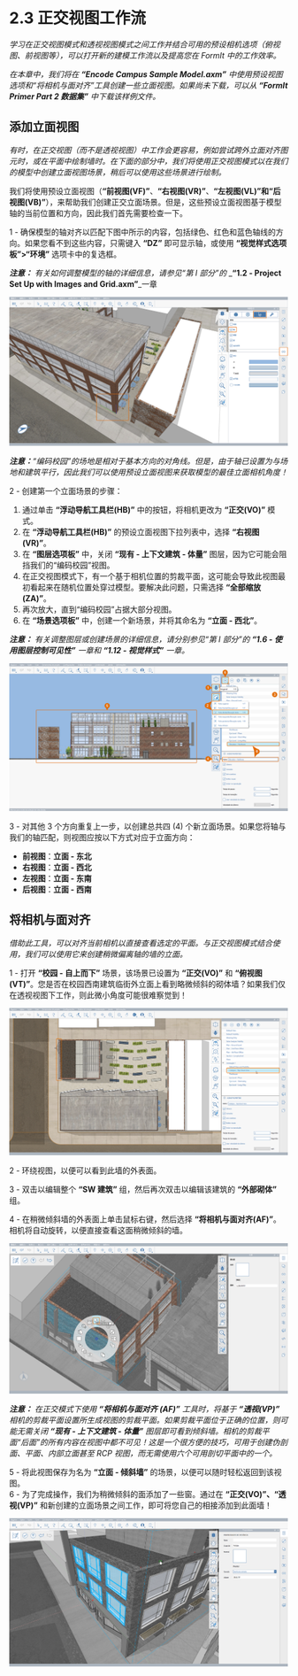 # 2.3 正交视图工作流

_学习在正交视图模式和透视视图模式之间工作并结合可用的预设相机选项（俯视图、前视图等），可以打开新的建模工作流以及提高您在 FormIt 中的工作效率。_

_在本章中，我们将在_ _**“Encode Campus Sample Model.axm”** 中使用预设视图选项和“将相机与面对齐”工具创建一些立面视图。如果尚未下载，可以从_ _**“FormIt Primer Part 2 数据集”** 中下载该样例文件。_

## 添加立面视图

_有时，在正交视图（而不是透视视图）中工作会更容易，例如尝试跨外立面对齐图元时，或在平面中绘制墙时。在下面的部分中，我们将使用正交视图模式以在我们的模型中创建立面视图场景，稍后可以使用这些场景进行绘制。_

我们将使用预设立面视图（**“前视图(VF)”**、**“右视图(VR)”**、**“左视图(VL)”**和**“后视图(VB)”**），来帮助我们创建正交立面场景。但是，这些预设立面视图基于模型轴的当前位置和方向，因此我们首先需要检查一下。

1 - 确保模型的轴对齐以匹配下图中所示的内容，包括绿色、红色和蓝色轴线的方向。如果您看不到这些内容，只需键入 **“DZ”** 即可显示轴，或使用 **“视觉样式选项板”>“环境”** 选项卡中的复选框。

_**注意：**_ _有关如何调整模型的轴的详细信息，请参见“第 I 部分”的_ _**“1.2 - Project Set Up with Images and Grid.axm”**_一章

![](<../../.gitbook/assets/0 (7).png>)

_**注意：**“编码校园”的场地是相对于基本方向的对角线。但是，由于轴已设置为与场地和建筑平行，因此我们可以使用预设立面视图来获取模型的最佳立面相机角度！_

2 - 创建第一个立面场景的步骤：

1. 通过单击 **“浮动导航工具栏(HB)”** 中的按钮，将相机更改为 **“正交(VO)”** 模式。
2. 在 **“浮动导航工具栏(HB)”** 的预设立面视图下拉列表中，选择 **“右视图(VR)”**。
3. 在 **“图层选项板”** 中，关闭 **“现有 - 上下文建筑 - 体量”** 图层，因为它可能会阻挡我们的“编码校园”视图。
4. 在正交视图模式下，有一个基于相机位置的剪裁平面，这可能会导致此视图最初看起来在随机位置处穿过模型。要解决此问题，只需选择 **“全部缩放(ZA)”**。
5. 再次放大，直到“编码校园”占据大部分视图。
6. 在 **“场景选项板”** 中，创建一个新场景，并将其命名为 **“立面 - 西北”**。

_**注意：**_ _有关调整图层或创建场景的详细信息，请分别参见“第 I 部分”的_ _**“1.6 - 使用图层控制可见性”**_ _一章和_ _**“1.12 - 视觉样式”** 一章。_

![](<../../.gitbook/assets/1 (10) (1).png>)

3 - 对其他 3 个方向重复上一步，以创建总共四 (4) 个新立面场景。如果您将轴与我们的轴匹配，则视图应按以下方式对应于立面方向：

* **前视图**：**立面 - 东北**
* **右视图**：**立面 - 西北**
* **左视图**：**立面 - 东南**
* **后视图**：**立面 - 西南**

## **将相机与面对齐**

_借助此工具，可以对齐当前相机以直接查看选定的平面。与正交视图模式结合使用，我们可以使用它来创建稍微偏离轴的墙的立面。_

1 - 打开 **“校园 - 自上而下”** 场景，该场景已设置为 **“正交(VO)”** 和 **“俯视图(VT)”**。您是否在校园西南建筑临街外立面上看到略微倾斜的砌体墙？如果我们仅在透视视图下工作，则此微小角度可能很难察觉到！

![](<../../.gitbook/assets/2 (8) (1).png>)

2 - 环绕视图，以便可以看到此墙的外表面。

3 - 双击以编辑整个 **“SW 建筑”** 组，然后再次双击以编辑该建筑的 **“外部砌体”** 组。

4 - 在稍微倾斜墙的外表面上单击鼠标右键，然后选择 **“将相机与面对齐(AF)”**。相机将自动旋转，以便直接查看这面稍微倾斜的墙。

![](<../../.gitbook/assets/3 (9).png>)

_**注意：**_ _在正交模式下使用_ _**“将相机与面对齐**_ _**(AF)”**_ _工具时，将基于_ _**“透视(VP)”**_ _相机的剪裁平面设置所生成视图的剪裁平面。如果剪裁平面位于正确的位置，则可能无需关闭_ _**“现有 - 上下文建筑 - 体量”**_ _图层即可看到倾斜墙。相机的剪裁平面“后面”的所有内容在视图中都不可见！这是一个很方便的技巧，可用于创建伪剖面、平面、内部立面甚至 RCP 视图，而无需使用六个可用剖切平面中的一个。_

5 - 将此视图保存为名为 **“立面 - 倾斜墙”** 的场景，以便可以随时轻松返回到该视图。\
6 - 为了完成操作，我们为稍微倾斜的面添加了一些窗。通过在 **“正交(VO)”、“透视(VP)”** 和新创建的立面场景之间工作，即可将您自己的相接添加到此面墙！

![沿倾斜面已添加六 (6) 个新窗的的 SW 建筑。](<../../.gitbook/assets/4 (10) (1).png>)
